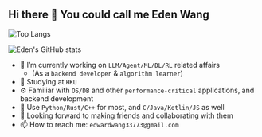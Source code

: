 ## Hi there 👋 You could call me Eden Wang

<!--
**DrEden33773/DrEden33773** is a ✨ _special_ ✨ repository because its `README.md` (this file) appears on your GitHub profile.

Here are some ideas to get you started:

- 🔭 I’m currently working on ...
- 🌱 I’m currently learning ...
- 👯 I’m looking to collaborate on ...
- 🤔 I’m looking for help with ...
- 💬 Ask me about ...
- 📫 How to reach me: ...
- 😄 Pronouns: ...
- ⚡ Fun fact: ...
-->

![Top Langs](https://github-readme-stats.vercel.app/api/top-langs/?username=DrEden33773&layout=compact&langs_count=3&theme=dracula)

![Eden's GitHub stats](https://github-readme-stats.vercel.app/api?username=DrEden33773&show_icons=true&theme=dracula)

- 🔭 I’m currently working on `LLM/Agent/ML/DL/RL` related affairs
  - (As a `backend developer` & `algorithm learner`)
- 🌱 Studying at `HKU`
- ⚙️ Familiar with `OS/DB` and other `performance-critical` applications, and backend development
- 📘 Use `Python/Rust/C++` for most, and `C/Java/Kotlin/JS` as well
- 👯 Looking forward to making friends and collaborating with them
- 📫 How to reach me: `edwardwang33773@gmail.com`

